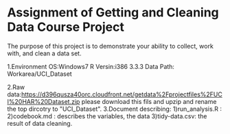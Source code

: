 # Assignment of Getting and Cleaning Data Course Project
The purpose of this project is to demonstrate your ability to collect, work with, and clean a data set.

1.Environment
  OS:Windows7
  R Versin:i386 3.3.3
  Data Path: Workarea/UCI_Dataset

2.Raw data:https://d396qusza40orc.cloudfront.net/getdata%2Fprojectfiles%2FUCI%20HAR%20Dataset.zip
    please download this fils and upzip and rename the top dircotry to "UCI_Dataset".
3.Document describing:
   1)run_analysis.R :
   2)codebook.md : describes the variables, the data
   3)tidy-data.csv: the result of data cleaning.
